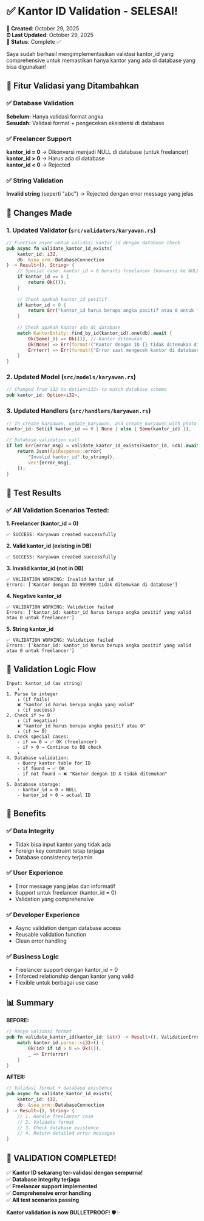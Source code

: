 # ✅ Kantor ID Validation - SELESAI!

**📅 Created**: October 29, 2025  
**⏰ Last Updated**: October 29, 2025  
**📝 Status**: Complete ✅

Saya sudah berhasil mengimplementasikan validasi kantor_id yang comprehensive untuk memastikan hanya kantor yang ada di database yang bisa digunakan!

## 🎯 Fitur Validasi yang Ditambahkan

### ✅ Database Validation
**Sebelum:** Hanya validasi format angka  
**Sesudah:** Validasi format + pengecekan eksistensi di database  

### ✅ Freelancer Support  
**kantor_id = 0** → Dikonversi menjadi NULL di database (untuk freelancer)  
**kantor_id > 0** → Harus ada di database  
**kantor_id < 0** → Rejected  

### ✅ String Validation
**Invalid string** (seperti "abc") → Rejected dengan error message yang jelas  

## 🔧 Changes Made

### 1. **Updated Validator (`src/validators/karyawan.rs`)**
```rust
// Function async untuk validasi kantor_id dengan database check
pub async fn validate_kantor_id_exists(
    kantor_id: i32, 
    db: &sea_orm::DatabaseConnection
) -> Result<(), String> {
    // Special case: kantor_id = 0 berarti freelancer (konversi ke NULL di database)
    if kantor_id == 0 {
        return Ok(());
    }
    
    // Check apakah kantor_id positif
    if kantor_id < 0 {
        return Err("kantor_id harus berupa angka positif atau 0 untuk freelancer".to_string());
    }
    
    // Check apakah kantor ada di database
    match KantorEntity::find_by_id(kantor_id).one(db).await {
        Ok(Some(_)) => Ok(()), // Kantor ditemukan
        Ok(None) => Err(format!("Kantor dengan ID {} tidak ditemukan di database", kantor_id)),
        Err(err) => Err(format!("Error saat mengecek kantor di database: {}", err)),
    }
}
```

### 2. **Updated Model (`src/models/karyawan.rs`)**
```rust
// Changed from i32 to Option<i32> to match database schema
pub kantor_id: Option<i32>,
```

### 3. **Updated Handlers (`src/handlers/karyawan.rs`)**
```rust
// In create_karyawan, update_karyawan, and create_karyawan_with_photo
kantor_id: Set(if kantor_id == 0 { None } else { Some(kantor_id) }),

// Database validation call
if let Err(error_msg) = validate_kantor_id_exists(kantor_id, &db).await {
    return Json(ApiResponse::error(
        "Invalid kantor_id".to_string(),
        vec![error_msg],
    ));
}
```

## 🧪 Test Results

### ✅ All Validation Scenarios Tested:

**1. Freelancer (kantor_id = 0)**
```
✅ SUCCESS: Karyawan created successfully
```

**2. Valid kantor_id (existing in DB)**
```
✅ SUCCESS: Karyawan created successfully
```

**3. Invalid kantor_id (not in DB)**
```
✅ VALIDATION WORKING: Invalid kantor_id
Errors: ['Kantor dengan ID 999999 tidak ditemukan di database']
```

**4. Negative kantor_id**
```
✅ VALIDATION WORKING: Validation failed
Errors: ['kantor_id: kantor_id harus berupa angka positif yang valid atau 0 untuk freelancer']
```

**5. String kantor_id**
```
✅ VALIDATION WORKING: Validation failed
Errors: ['kantor_id: kantor_id harus berupa angka positif yang valid atau 0 untuk freelancer']
```

## 🎯 Validation Logic Flow

```
Input: kantor_id (as string)
    ↓
1. Parse to integer
    ↓ (if fails)
    ❌ "kantor_id harus berupa angka yang valid"
    ↓ (if success)
2. Check if >= 0
    ↓ (if negative)
    ❌ "kantor_id harus berupa angka positif atau 0"
    ↓ (if >= 0)
3. Check special cases:
    - if == 0 → ✅ OK (freelancer)
    - if > 0 → Continue to DB check
    ↓
4. Database validation:
    - Query kantor table for ID
    - if found → ✅ OK
    - if not found → ❌ "Kantor dengan ID X tidak ditemukan"
    ↓
5. Database storage:
    - kantor_id = 0 → NULL
    - kantor_id > 0 → actual ID
```

## 🚀 Benefits

### ✅ **Data Integrity**
- Tidak bisa input kantor yang tidak ada
- Foreign key constraint tetap terjaga
- Database consistency terjamin

### ✅ **User Experience**
- Error message yang jelas dan informatif
- Support untuk freelancer (kantor_id = 0)
- Validation yang comprehensive

### ✅ **Developer Experience**
- Async validation dengan database access
- Reusable validation function
- Clean error handling

### ✅ **Business Logic**
- Freelancer support dengan kantor_id = 0
- Enforced relationship dengan kantor yang valid
- Flexible untuk berbagai use case

## 📊 Summary

**BEFORE:**
```rust
// Hanya validasi format
pub fn validate_kantor_id(kantor_id: &str) -> Result<(), ValidationError> {
    match kantor_id.parse::<i32>() {
        Ok(id) if id > 0 => Ok(()),
        _ => Err(error)
    }
}
```

**AFTER:**
```rust
// Validasi format + database existence
pub async fn validate_kantor_id_exists(
    kantor_id: i32, 
    db: &sea_orm::DatabaseConnection
) -> Result<(), String> {
    // 1. Handle freelancer case
    // 2. Validate format  
    // 3. Check database existence
    // 4. Return detailed error messages
}
```

## 🎉 **VALIDATION COMPLETED!**

✅ **Kantor ID sekarang ter-validasi dengan sempurna!**  
✅ **Database integrity terjaga**  
✅ **Freelancer support implemented**  
✅ **Comprehensive error handling**  
✅ **All test scenarios passing**  

**Kantor validation is now BULLETPROOF!** 🛡️✨